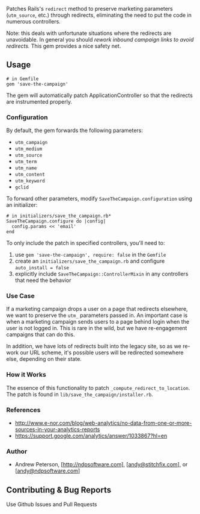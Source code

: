 Patches Rails's `redirect` method to preserve marketing parameters (`utm_source`, etc.)
through redirects, eliminating the need to put the code in numerous controllers.

Note: this deals with unfortunate situations where the redirects are unavoidable.
In general you should *rework inbound campaign links to avoid redirects.*
This gem provides a nice safety net.

## Usage

    # in Gemfile
    gem 'save-the-campaign'

The gem will automatically patch ApplicationController so that the redirects are
instrumented properly.

### Configuration

By default, the gem forwards the following parameters:
  * `utm_campaign`
  * `utm_medium`
  * `utm_source`
  * `utm_term`
  * `utm_name`
  * `utm_content`
  * `utm_keyword`
  * `gclid`

To forward other parameters, modify `SaveTheCampaign.configuration` using an initializer:

    # in initializers/save_the_campaign.rb*
    SaveTheCampaign.configure do |config|
      config.params << 'email'
    end

To only include the patch in specified controllers, you'll need to:

  1. use `gem 'save-the-campaign', require: false` in the `Gemfile`
  2. create an `initializers/save_the_campaign.rb` and configure `auto_install = false`
  3. explicitly include `SaveTheCampaign::ControllerMixin` in any controllers that need
     the behavior

### Use Case

If a marketing campaign drops a user on a page that redirects elsewhere,
we want to preserve the `utm_` parameters passed in. An important case
is when a marketing campaign sends users to a page behind login when the
user is not logged in. This is rare in the wild, but we have re-engagement
campaigns that can do this.

In addition, we have lots of redirects built into the legacy site, so as
we re-work our URL scheme, it's possible users will be redirected somewhere
else, depending on their state.


### How it Works

The essence of this functionality to patch `_compute_redirect_to_location`.
The patch is found in `lib/save_the_campaign/installer.rb`.


### References

   * http://www.e-nor.com/blog/web-analytics/no-data-from-one-or-more-sources-in-your-analytics-reports
   * https://support.google.com/analytics/answer/1033867?hl=en


### Author

   * Andrew Peterson, [http://ndpsoftware.com], [andy@stitchfix.com], or [andy@ndpsoftware.com]


## Contributing & Bug Reports

Use Github Issues and Pull Requests